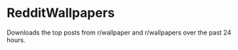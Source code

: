 # RedditWallpapers

Downloads the top posts from r/wallpaper and r/wallpapers over the past 24 hours.
